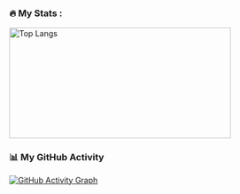 ### :fire: My Stats :
  <img src="https://github-readme-stats.vercel.app/api/top-langs/?username=makishima44&layout=compact&theme=vision-friendly-dark" alt="Top Langs" height="200" width="400"/>
  
### :bar_chart: My GitHub Activity
[![GitHub Activity Graph](https://github-readme-activity-graph.cyclic.app/graph?username=makishima44&theme=github)](https://github.com/anuraghazra/github-readme-stats)


